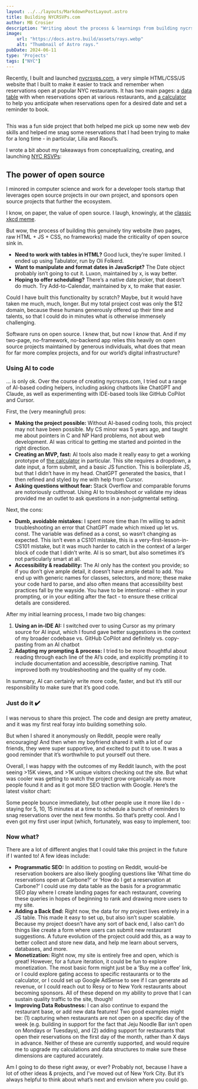 ```yaml
---
layout: ../../layouts/MarkdownPostLayout.astro
title: Building NYCRSVPs.com
author: MB Crosier
description: "Writing about the process & learnings from building nycrsvps.com"
image:
    url: "https://docs.astro.build/assets/rays.webp"
    alt: "Thumbnail of Astro rays."
pubDate: 2024-06-11
type: 'Projects'
tags: ["NYC"]
---
```


Recently, I built and launched [nycrsvps.com](https://wwww.nycrsvps.com), a very simple HTML/CSS/JS website that I built to make it easier to track and remember when reservations open at popular NYC restaurants. It has two main pages: a [data table](https://wwww.nycrsvps.com) with when reservations open at various restaurants, and [a calculator](https://www.nycrsvps.com/reservation-open-date-calculator) to help you anticipate when reservations open for a desired date and set a reminder to book.

<image of site>

This was a fun side project that both helped me pick up some new web dev skills and helped me snag some reservations that I had been trying to make for a long time - in particular, Lilia and Raoul’s. 

I wrote a bit about my takeaways from conceptualizing, creating, and launching [NYC RSVPs](https://wwww.nycrsvps.com):

## The power of open source

I minored in computer science and work for a developer tools startup that leverages open source projects in our own project, and sponsors open source projects that further the ecosystem. 

I know, on paper, the value of open source. I laugh, knowingly, at the [classic xkcd meme](https://www.xkcd.com/2347/).

But wow, the process of building this genuinely tiny website (two pages, raw HTML + JS + CSS, no frameworks) made the criticality of open source sink in.

- **Need to work with tables in HTML?** Good luck, they’re super limited. I ended up using Tabulator, run by Oli Folkerd.
- **Want to manipulate and format dates in JavaScript?** The Date object probably isn’t going to cut it. Luxon, maintained by x, is way better.
- **Hoping to offer scheduling?** There’s a native date picker, that doesn’t do much. Try Add-to-Calendar, maintained by x, to make that easier.

Could I have built this functionality by scratch? Maybe, but it would have taken me much, much, longer. But my total project cost was only the $12 domain, because these humans generously offered up their time and talents, so that I could do in minutes what is otherwise immensely challenging.

Software runs on open source. I knew that, but now I *know* that. And if my two-page, no-framework, no-backend app relies this heavily on open source projects maintained by generous individuals, what does that mean for far more complex projects, and for our world’s digital infrastructure? 

### Using AI to code

… is only ok. Over the course of creating nycrsvps.com, I tried out a range of AI-based coding helpers, including asking chatbots like ChatGPT and Claude, as well as experimenting with IDE-based tools like GitHub CoPilot and Cursor.

First, the (very meaningful) pros:

- **Making the project possible:** Without AI-based coding tools, this project may not have been possible. My CS minor was 5 years ago, and taught me about pointers in C and NP Hard problems, not about web development. AI was critical to getting me started and pointed in the right direction.
- **Creating an MVP, fast:** AI tools also made it really easy to get a working prototype of [the calculator](https://www.nycrsvps.com/reservation-open-date-calculator) in particular. This site requires a dropdown, a date input, a form submit, and a basic JS function. This is boilerplate JS, but that I didn’t have in my head. ChatGPT generated the basics, that I then refined and styled by me with help from Cursor.
- **Asking questions without fear:** Stack Overflow and comparable forums are notoriously cutthroat. Using AI to troubleshoot or validate my ideas provided me an outlet to ask questions in a non-judgmental setting.

Next, the cons:

- **Dumb, avoidable mistakes:** I spent more time than I’m willing to admit troubleshooting an error that ChatGPT made which mixed up let vs. const. The variable was defined as a const, so wasn’t changing as expected. This isn’t even a CS101 mistake, this is a very-first-lesson-in-CS101 mistake, but it was much harder to catch in the context of a larger block of code that I didn’t write. AI is so smart, but also sometimes it’s not particularly smart at all.
- **Accessibility & readability:** The AI only has the context you provide; so if you don’t give ample detail, it doesn’t have ample detail to add. You end up with generic names for classes, selectors, and more; these make your code hard to parse, and also often means that accessibility best practices fall by the wayside. You have to be intentional - either in your prompting, or in your editing after the fact - to ensure these critical details are considered.

After my initial learning process, I made two big changes:

1. **Using an in-IDE AI:** I switched over to using Cursor as my primary source for AI input, which I found gave better suggestions in the context of my broader codebase vs. GitHub CoPilot and definitely vs. copy-pasting from an AI chatbot 
2. **Adapting my prompting & process:** I tried to be more thoughtful about reading through each line of the AI’s code, and explicitly prompting it to include documentation and accessible, descriptive naming. That improved both my troubleshooting and the quality of my code.

In summary, AI can certainly write more code, faster, and but it’s still our responsibility to make sure that it’s good code.

### Just do it ✔️

I was nervous to share this project. The code and design are pretty amateur, and it was my first real foray into building something solo.

But when I shared it anonymously on Reddit, people were really encouraging! And then when my boyfriend shared it with a lot of our friends, they were super supportive, and excited to put it to use.  It was a good reminder that it’s worthwhile to put yourself out there. 

Overall, I was happy with the outcomes of my Reddit launch, with the post seeing >15K views, and >1K unique visitors checking out the site. But what was cooler was getting to watch the project grow organically as more people found it and as it got more SEO traction with Google. Here’s the latest visitor chart:

<to add>

Some people bounce immediately, but other people use it more like I do - staying for 5, 10, 15 minutes at a time to schedule a bunch of reminders to snag reservations over the next few months. So that’s pretty cool. And I even got my first user input (which, fortunately, was easy to implement, too:

<pic of email>

### Now what?

There are a lot of different angles that I could take this project in the future if I wanted to!  A few ideas include:

- **Programmatic SEO:** In addition to posting on Reddit, would-be reservation bookers are also likely googling questions like ‘What time do reservations open at Carbone?’ or ‘How do I get a reservation at Carbone?’ I could use my data table as the basis for a programmatic SEO play where I create landing pages for each restaurant, covering these queries in hopes of beginning to rank and drawing more users to my site.
- **Adding a Back End:** Right now, the data for my project lives entirely in a JS table. This made it easy to set up, but also isn’t super scalable. Because my project doesn’t have any sort of back end, I also can’t do things like create a form where users can submit new restaurant suggestions. A future evolution of the project could add this, as a way to better collect and store new data, and help me learn about servers, databases, and more.
- **Monetization:** Right now, my site is entirely free and open, which is great! However, for a future iteration, it could be fun to explore monetization. The most basic form might just be a ‘Buy me a coffee’ link, or I could explore gating access to specific restaurants or to the calculator, or I could set up Google AdSense to see if I can generate ad revenue, or I could reach out to Resy or to New York restaurants about becoming sponsors. All of these depend on my ability to prove that I can sustain quality traffic to the site, though!
- **Improving Data Robustness:** I can also continue to expand the restaurant base, or add new data features! Two good examples might be: (1) capturing when restaurants are not open on a specific day of the week (e.g. building in support for the fact that Jeju Noodle Bar isn’t open on Mondays or Tuesdays), and (2) adding support for restaurants that open their reservations on the first day of the month, rather than X days in advance. Neither of these are currently supported, and would require me to upgrade my calculations and data structures to make sure these dimensions are captured accurately.

Am I going to do these right away, or ever? Probably not, because I have a lot of other ideas & projects, and I’ve moved out of New York City. But it’s always helpful to think about what’s next and envision where you could go.